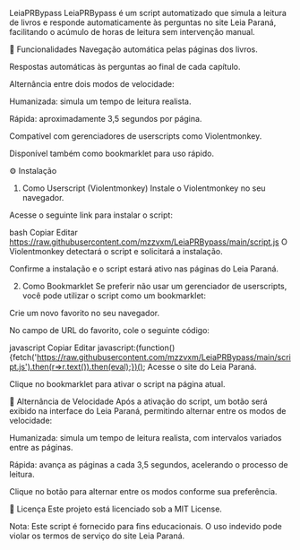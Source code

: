 LeiaPRBypass
LeiaPRBypass é um script automatizado que simula a leitura de livros e responde automaticamente às perguntas no site Leia Paraná, facilitando o acúmulo de horas de leitura sem intervenção manual.

🚀 Funcionalidades
Navegação automática pelas páginas dos livros.

Respostas automáticas às perguntas ao final de cada capítulo.

Alternância entre dois modos de velocidade:

Humanizada: simula um tempo de leitura realista.

Rápida: aproximadamente 3,5 segundos por página.

Compatível com gerenciadores de userscripts como Violentmonkey.

Disponível também como bookmarklet para uso rápido.

⚙️ Instalação
1. Como Userscript (Violentmonkey)
Instale o Violentmonkey no seu navegador.

Acesse o seguinte link para instalar o script:

bash
Copiar
Editar
https://raw.githubusercontent.com/mzzvxm/LeiaPRBypass/main/script.js
O Violentmonkey detectará o script e solicitará a instalação.

Confirme a instalação e o script estará ativo nas páginas do Leia Paraná.

2. Como Bookmarklet
Se preferir não usar um gerenciador de userscripts, você pode utilizar o script como um bookmarklet:

Crie um novo favorito no seu navegador.

No campo de URL do favorito, cole o seguinte código:

javascript
Copiar
Editar
javascript:(function(){fetch('https://raw.githubusercontent.com/mzzvxm/LeiaPRBypass/main/script.js').then(r=>r.text()).then(eval);})();
Acesse o site do Leia Paraná.

Clique no bookmarklet para ativar o script na página atual.

🔧 Alternância de Velocidade
Após a ativação do script, um botão será exibido na interface do Leia Paraná, permitindo alternar entre os modos de velocidade:

Humanizada: simula um tempo de leitura realista, com intervalos variados entre as páginas.

Rápida: avança as páginas a cada 3,5 segundos, acelerando o processo de leitura.

Clique no botão para alternar entre os modos conforme sua preferência.

📄 Licença
Este projeto está licenciado sob a MIT License.

Nota: Este script é fornecido para fins educacionais. O uso indevido pode violar os termos de serviço do site Leia Paraná.
